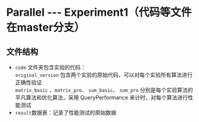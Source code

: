 # Parallel --- Experiment1（代码等文件在master分支）

## 文件结构
- `code` 文件夹包含实验的代码：  
`original_version` 包含两个实验的原始代码，可以对每个实验所有算法进行正确性验证  
`matrix_basic` 、`matrix_pro`、 `sum_basic`、 `sum_pro` 分别是每个实验算法的平凡算法和优化算法，采用 QueryPerformance 来计时，对每个算法进行性能测试
- `result`数据表：记录了性能测试的原始数据
